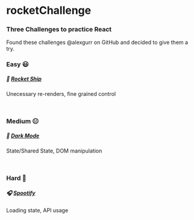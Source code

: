 # rocketChallenge

### Three Challenges to practice React
Found these challenges @alexgurr on GitHub and decided to give them a try.
&nbsp;

### Easy 😃
##### 🚀 [Rocket Ship]()
Unecessary re-renders, fine grained control 

&nbsp;
### Medium 😐
##### 🌙 [Dark Mode]()
State/Shared State, DOM manipulation

&nbsp;
### Hard 😬
##### 🎧 [Spootify]()
Loading state, API usage 
